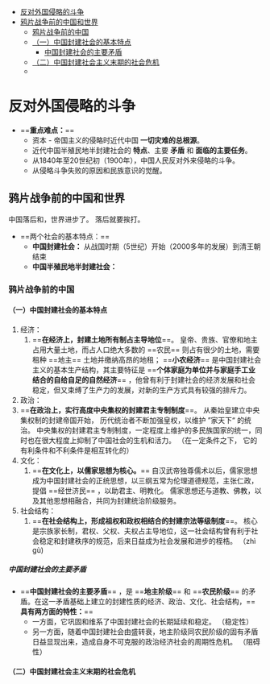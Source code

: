 - [反对外国侵略的斗争](#反对外国侵略的斗争)
- [鸦片战争前的中国和世界](#鸦片战争前的中国和世界)
  - [鸦片战争前的中国](#鸦片战争前的中国)
  - [（一）中国封建社会的基本特点](#（一）中国封建社会的基本特点)
    - [中国封建社会的主要矛盾](#中国封建社会的主要矛盾)
  - [（二）中国封建社会主义末期的社会危机](#（二）中国封建社会主义末期的社会危机)
  - 



# 反对外国侵略的斗争

- ==**重点难点：**==
  - 资本 - 帝国主义的侵略时近代中国 **一切灾难的总根源**。
  - 近代中国半殖民地半封建社会的 **特点**、主要 **矛盾** 和 **面临的主要任务**。
  - 从1840年至20世纪初（1900年），中国人民反对外来侵略的斗争。
  - 从侵略斗争失败的原因和民族意识的觉醒。



## 鸦片战争前的中国和世界

中国落后和，世界进步了。 落后就要挨打。

- ==两个社会的基本特点：==
  - **中国封建社会：**  从战国时期（5世纪）开始（2000多年的发展）到清王朝结束
  - **中国半殖民地半封建社会：** 



### 鸦片战争前的中国

#### （一）中国封建社会的基本特点

1. 经济：
   1. ==**在经济上，封建土地所有制占主导地位**==。 皇帝、贵族、官僚和地主占用大量土地，而占人口绝大多数的 ==农民== 则占有很少的土地，需要租种 ==地主== 土地并缴纳高昂的地租； ==**小农经济**== 是中国封建社会主义的基本生产结构，其主要特征是 ==**个体家庭为单位并与家庭手工业结合的自给自足的自然经济**== ，他曾有利于封建社会的经济发展和社会稳定，但又束缚了生产力的发展，对新的生产方式具有较强的排斥力。
2.  政治：
   1. ==**在政治上，实行高度中央集权的封建君主专制制度**==。 从秦始皇建立中央集权制的封建帝国开始， 历代统治者不断加强皇权，以维护 ”家天下“ 的统治。 中央集权的封建君主专制制度，一定程度上维护的多民族国家的统一，同时也在很大程度上抑制了中国社会的生机和活力。 （在一定条件之下， 它的有利条件和不利条件是相互转化的）
3. 文化：
   1. ==**在文化上，以儒家思想为核心。**==   自汉武帝独尊儒术以后，儒家思想成为中国封建社会的正统思想，以三纲五常为伦理道德规范，主张仁政，提倡 ==经世济民== ，以助君主、明教化。 儒家思想还与道教、佛教，以及其他思想相融合，共同为封建统治阶级服务。
4. 社会结构：
   1. ==**在社会结构上，形成祖权和政权相结合的封建宗法等级制度**==。 核心是宗族家长制，君权、父权、夫权占主导地位，这一社会结构曾有利于社会稳定和封建秩序的规范，后来日益成为社会发展和进步的桎梏。 （zhì gù)



##### 中国封建社会的主要矛盾

- ==**中国封建社会的主要矛盾**== ，是 ==**地主阶级**== 和 ==**农民阶级**== 的矛盾。在这一矛盾基础上建立的封建性质的经济、政治、文化、社会结构，==**具有两方面的特性：**==
  - 一方面，它巩固和维系了中国封建社会的长期延续和稳定。  （稳定性）
  - 另一方面，随着中国封建社会由盛转衰，地主阶级同农民阶级的固有矛盾日益显现出来，造成自身不可克服的政治经济社会的周期性危机。   （阻碍性）



#### （二）中国封建社会主义末期的社会危机











